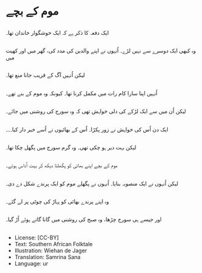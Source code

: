 # موم کے بچے

##
ایک دفعہ کا ذکر ہے کہ ایک خوشگوار خاندان تھا۔

##
وہ کبھی ایک دوسرے سے نہیں لڑے۔ اُنہوں نے اپنے والدین کی مدد کی، گھر میں اور کھیت میں

##
لیکن اُنہیں آگ کے قریب جانا منع تھا۔

##
اُنہیں اپنا سارا کام رات میں مکمل کرنا تھا۔ کیونکہ وہ موم کے بنے تھے۔

##
لیکن اُن میں سے ایک لڑکے کی دلی خواہش تھی کہ وہ سورج کی روشنی میں جائے۔

##
ایک دن اُس کی خواہش نے زور پکڑا۔ اُس کے بھائیوں نے اُسے خبر دار کیا۔۔۔

##
لیکن بہت دیر ہو چکی تھی۔ وہ گرم سورج میں پگھل چکا تھا۔

##
موم کے بچے اپنے بھائی کو پگھلتا دیکھ کر بہت اُداس ہوئے۔

##
لیکن اُنہوں نے ایک منصوبہ بنایا۔ اُنہوں نے پگھلے موم کو ایک پرندے شکل دے دی۔

##
وہ اپنے پرندے بھائی کو پہاڑ کی چوٹی پر لے گئے۔

##
اور جیسے ہی سورج چڑھا، وہ صبح کی روشنی میں گانا گاتے ہوئے اُڑ گیا۔

##
* License: [CC-BY]
* Text: Southern African Folktale
* Illustration: Wiehan de Jager
* Translation: Samrina Sana
* Language: ur
